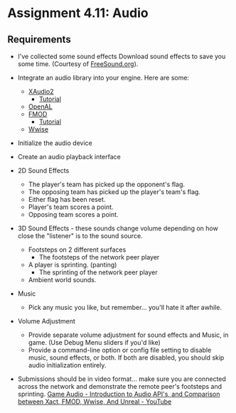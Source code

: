 ---
---

# Assignment 4.11: Audio

## Requirements

- I've collected some sound effects Download sound effects to save you some time. (Courtesy of [FreeSound.org](https://www.freesound.org)).
- Integrate an audio library into your engine. Here are some:
  - [XAudio2](https://learn.microsoft.com/en-us/windows/win32/xaudio2/xaudio2-apis-portal?redirectedfrom=MSDN)
    - [Tutorial](https://learn.microsoft.com/en-us/windows/win32/xaudio2/getting-started?redirectedfrom=MSDN)
  - [OpenAL](https://www.openal.org/)
  - [FMOD](https://www.fmod.com/)
    - [Tutorial](https://www.gamedev.net/tutorials/programming/general-and-gameplay-programming/a-quick-guide-to-fmod-r2098/)
  - [Wwise](https://www.audiokinetic.com/en/wwise/overview/)

- Initialize the audio device
- Create an audio playback interface
- 2D Sound Effects
  - The player's team has picked up the opponent's flag.
  - The opposing team has picked up the player's team's flag.
  - Either flag has been reset.
  - Player's team scores a point.
  - Opposing team scores a point.
- 3D Sound Effects - these sounds change volume depending on how close the "listener" is to the sound source.
  - Footsteps on 2 different surfaces
    - The footsteps of the network peer player
  - A player is sprinting. (panting)
    - The sprinting of the network peer player
  - Ambient world sounds.
- Music
  - Pick any music you like, but remember... you'll hate it after awhile.
- Volume Adjustment
  - Provide separate volume adjustment for sound effects and Music, in game. (Use Debug Menu sliders if you'd like)
  - Provide a command-line option or config file setting to disable music, sound effects, or both.  If both are disabled, you should skip audio initialization entirely.
- Submissions should be in video format... make sure you are connected across the network and demonstrate the remote peer's footsteps and sprinting.
[Game Audio - Introduction to Audio API's, and Comparison between Xact, FMOD, Wwise, And Unreal - YouTube](https://www.youtube.com/watch?v=B_CrykyrAnw)
